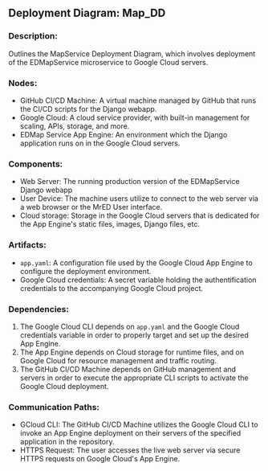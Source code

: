 ## Deployment Diagram: Map_DD

### Description:
Outlines the MapService Deployment Diagram, which involves deployment of the EDMapService microservice to Google Cloud servers.

### Nodes:
- GitHub CI/CD Machine: A virtual machine managed by GitHub that runs the CI/CD scripts for the Django webapp.
- Google Cloud: A cloud service provider, with built-in management for scaling, APIs, storage, and more.
- EDMap Service App Engine: An environment which the Django application runs on in the Google Cloud servers.

### Components:
- Web Server: The running production version of the EDMapService Django webapp
- User Device: The machine users utilize to connect to the web server via a web browser or the MrED User interface.
- Cloud storage: Storage in the Google Cloud servers that is dedicated for the App Engine's static files, images, Django files, etc.

### Artifacts:
- `app.yaml`: A configuration file used by the Google Cloud App Engine to configure the deployment environment.
- Google Cloud credentials: A secret variable holding the authentification credentials to the accompanying Google Cloud project.

### Dependencies:
1. The Google Cloud CLI depends on `app.yaml` and the Google Cloud credentials variable in order to properly target and set up the desired App Engine.
2. The App Engine depends on Cloud storage for runtime files, and on Google Cloud for resource management and traffic routing.
3. The GitHub CI/CD Machine depends on GitHub management and servers in order to execute the appropriate CLI scripts to activate the Google Cloud deployment.

### Communication Paths:
- GCloud CLI: The GitHub CI/CD Machine utilizes the Google Cloud CLI to invoke an App Engine deployment on their servers of the specified application in the repository.
- HTTPS Request: The user accesses the live web server via secure HTTPS requests on Google Cloud's App Engine. 
